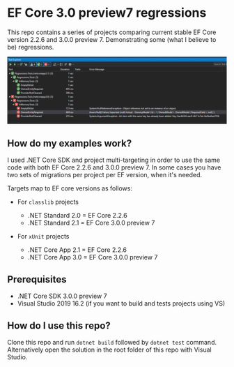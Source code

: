 EF Core 3.0 preview7 regressions
================================

This repo contains a series of projects comparing current stable EF Core version 2.2.6 and 3.0.0 preview 7.
Demonstrating some (what I believe to be) regressions.

![Failing unit tests](.github/assets/failed-tests.png)


## How do my examples work?

I used .NET Core SDK and project multi-targeting in order to use the same code with both EF Core 2.2.6 and 3.0.0 preview 7. In some cases you have two sets of migrations per project per EF version, when it's needed.

Targets map to EF core versions as follows:

* For `classlib` projects

    * .NET Standard 2.0 = EF Core 2.2.6
    * .NET Standard 2.1 = EF Core 3.0.0 preview 7

* For `xUnit` projects

    * .NET Core App 2.1 = EF Core 2.2.6
    * .NET Core App 3.0 = EF Core 3.0.0 preview 7


## Prerequisites

* .NET Core SDK 3.0.0 preview 7
* Visual Studio 2019 16.2 (if you want to build and tests projects using VS)


## How do I use this repo?

Clone this repo and run `dotnet build` followed by `dotnet test` command.
Alternatively open the solution in the root folder of this repo with Visual Studio.
